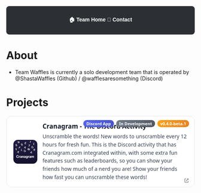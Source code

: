 <style>
  /* Section wrapper: wider than the theme’s default content width */
.projects-wrap {
  max-width: 100%;     /* never exceed parent width */
  margin: 0 auto;      /* keep centered */
}

  .projects-grid {
    display: grid;
    grid-template-columns: 1fr; /* 1 column on mobile */
    gap: 18px;
  }
  @media (min-width: 880px) {
    .projects-grid { grid-template-columns: 1fr 1fr; } /* 2 columns on desktop */
  }

  .project-card {
    box-sizing: border-box;
    position: relative;
    display: flex;
    align-items: center;
    gap: 14px;
    padding: 16px 18px;
    border-radius: 14px;
    text-decoration: none;
    border: 1px solid #2f3136;
    background: #1f2227;
    transition: transform .12s ease, box-shadow .12s ease, border-color .12s ease;
    width: 100%;                 /* make each card span its grid cell */
  }
  .project-card:hover {
    transform: translateY(-2px);
    box-shadow: 0 6px 18px rgba(0,0,0,.25);
    border-color: #3b3f47;
  }

  .project-icon {
    width: 64px; height: 64px;
    border-radius: 12px;
    flex: 0 0 64px;
    object-fit: cover;
    background: #2c2f33;
  }

  .project-text { display: grid; gap: 6px; min-width: 0; }
  .project-title {
    font: 700 17px/1.25 system-ui, -apple-system, Segoe UI, Roboto, Arial, sans-serif;
    color: #fff; margin: 0;
    white-space: nowrap; overflow: hidden; text-overflow: ellipsis;
  }
  .project-desc {
    max-width: 80ch; /* keeps text readable */
    font: 400 14px/1.55 system-ui, -apple-system, Segoe UI, Roboto, Arial, sans-serif;
    color: #c9d1d9; margin: 0;
  }

  /* Corner badges */
  .project-badges {
    position: absolute;
    top: 10px; right: 14px;
    display: flex; gap: 6px; flex-wrap: wrap;
  }
 /* Base badge */
.project-badge { 
  font: 600 11px/1 system-ui, -apple-system, Segoe UI, Roboto, Arial, sans-serif;
  padding: 4px 8px;
  border-radius: 999px;
  color: #fff;
  white-space: nowrap;
  background: #5865F2; /* fallback */
  background-size: 200% 200%;
  transition: background-position 0.3s ease;
}
.project-badge:hover {
  background-position: right center; /* animate gradient on hover */
}

/* Gradient variants */
.badge-blue {
  background: linear-gradient(135deg, #5865F2, #4752C4);
}
.badge-green {
  background: linear-gradient(135deg, #43B581, #2E8B57);
}
.badge-red {
  background: linear-gradient(135deg, #F04747, #C0392B);
}
.badge-gray {
  background: linear-gradient(135deg, #747F8D, #4F545C);
}
.badge-yellow {
  background: linear-gradient(135deg, #FAA61A, #E67E22);
}
.badge-orange {
  background: linear-gradient(135deg, #F26522, #D35400);
}
.badge-purple {
  background: linear-gradient(135deg, #9B59B6, #6D3C91);
}
.badge-pink {
  background: linear-gradient(135deg, #E91E63, #C2185B);
}
.badge-teal {
  background: linear-gradient(135deg, #1ABC9C, #148F77);
}
.badge-black {
  background: linear-gradient(135deg, #23272A, #0D0D0D);
  color: #fff;
}
.badge-white {
  background: linear-gradient(135deg, #ffffff, #f3f4f6);
  color: #111827;
  border: 1px solid #ddd;
}

/* External link icon — always visible */
.project-link-icon {
  position: absolute;
  bottom: 10px;
  right: 14px;
  width: 14px;
  height: 14px;
  opacity: 1;                 /* <- always visible */
  fill: currentColor;
  color: #c9d1d9;             /* dark theme */
  transition: transform 0.2s ease;
}
.project-card:hover .project-link-icon {
  transform: translateY(-1px);
}

/* Light mode color */
@media (prefers-color-scheme: light) {
  .project-link-icon { color: #6b7280; } /* slate-500 */
}


  /* Light mode adjustments */
  @media (prefers-color-scheme: light) {
    .project-card { background:#fff; border-color:#e5e7eb; }
    .project-card:hover { border-color:#d1d5db; box-shadow:0 6px 18px rgba(0,0,0,.08); }
    .project-title { color:#111827; }
    .project-desc { color:#374151; }
    .project-icon { background:#f3f4f6; }
  }
</style>


<div style="
  background-color:#2c2f33;
  padding: 12px;
  display:flex;
  justify-content:center;
  gap: 30px;
  border-radius: 8px;
  margin-bottom: 20px;
">

  <a href="index.html" style="color:white; text-decoration:none; font-weight:bold; font-family:Arial, sans-serif;">🏠 Team Home</a>
  <a href="" style="color:white; text-decoration:none; font-weight:bold; font-family:Arial, sans-serif;">📜 Contact</a>

</div>

# About
- Team Waffles is currently a solo development team that is operated by @ShastaWaffles (Github) / @wafflesaresomething (Discord)

# Projects
<div class="projects-wrap">

  <a class="project-card" href="cranagram.html" aria-label="Open Cranagram project">
    <img class="project-icon" src="cranagram-squared.png" alt="Cranagram icon">
    <div class="project-text">
      <h3 class="project-title">Cranagram - The Discord Activity</h3>
      <p class="project-desc">Unscramble the words! New words to unscramble every 12 hours for fresh fun. This is the Discord activity that has Cranagram.com integrated within, with some extra fun features such as leaderboards, so you can show your friends how much of a nerd you are! Show your friends how fast you can unscramble these words! </p>
    </div>
    <div class="project-badges">
      <span class="project-badge badge-blue">Discord App</span>
      <span class="project-badge badge-gray">In Development</span>
      <span class="project-badge badge-yellow">v0.4.0-beta.1</span>
    </div>
      <svg class="project-link-icon" xmlns="http://www.w3.org/2000/svg" viewBox="0 0 24 24">
    <path d="M14 3h7v7h-2V6.41l-9.29 9.3-1.42-1.42 9.3-9.29H14V3zM5 5h5V3H5c-1.1 
    0-2 .9-2 2v14c0 1.1.9 2 2 2h14c1.1 0 2-.9 
    2-2v-5h-2v5H5V5z"/>
  </svg>
  </a>

</div>
